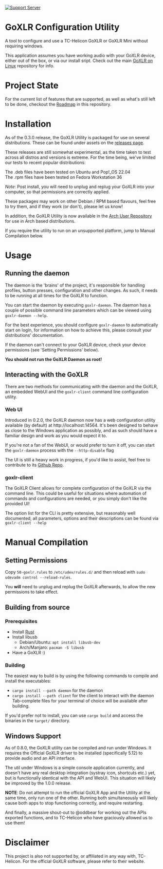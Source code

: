 [![Support Server](https://img.shields.io/discord/828348446775574548.svg?label=Discord&logo=Discord&colorB=7289da&style=flat)](https://discord.gg/Wbp3UxkX2j)

# GoXLR Configuration Utility
A tool to configure and use a TC-Helicon GoXLR or GoXLR Mini without requiring windows.

This application assumes you have working audio with your GoXLR device, either out of the box, or via our install
sript. Check out the main [GoXLR on Linux](https://github.com/GoXLR-on-Linux/goxlr-on-linux) repository for info.

# Project State
For the current list of features that are supported, as well as what's still left to be done, checkout the 
[Roadmap](ROADMAP.md) in this repository. 

# Installation
As of the 0.3.0 release, the GoXLR Utility is packaged for use on several distributions. These can be found under
assets on the [releases page](https://github.com/GoXLR-on-Linux/goxlr-utility/releases/).

These releases are still somewhat experimental, as the time taken to test across all distros and versions is extreme.
For the time being, we've limited our tests to recent popular distributions:

The .deb files have been tested on Ubuntu and Pop!_OS 22.04  
The .rpm files have been tested on Fedora Workstation 36

*Note*: Post install, you will need to unplug and replug your GoXLR into your computer, so that permissions are
correctly applied.

These packages may work on other Debian / RPM based flavours, feel free to try them, and if they work (or don't),
please let us know!

In addition, the GoXLR Utility is now available in the [Arch User Repository](https://aur.archlinux.org/packages/goxlr-utility)
for use in Arch based distributions.

If you require the utility to run on an unsupported platform, jump to Manual Compilation below.

# Usage
## Running the daemon
The daemon is the 'brains' of the project, it's responsible for handling profiles, button presses, configuration and
other changes. As such, it needs to be running at all times for the GoXLR to function.

You can start the daemon by executing `goxlr-daemon`. The daemon has a couple of possible command line parameters which
can be viewed using `goxlr-daemon --help`.

For the best experience, you should configure `goxlr-daemon` to automatically start on login, for information on how
to achieve this, please consult your distributions' documentation.

If the daemon can't connect to your GoXLR device, check your device permissions (see 'Setting Permissions' below).

**You should not run the GoXLR Daemon as root!**

## Interacting with the GoXLR
There are two methods for communicating with the daemon and the GoXLR, an embedded WebUI and the `goxlr-client`
command line configuration utility.

### Web UI
Introduced in 0.2.0, the GoXLR daemon now has a web configuration utility available (by default) at
http://localhost:14564. It's been designed to behave as close to the Windows application as possibly, and as such
should have a familiar design and work as you would expect it to.

If you're not a fan of the WebUI, or would prefer to turn it off, you can start the `goxlr-daemon` process with the
`--http-disable` flag

The UI is still a heavy work in progress, if you'd like to assist, feel free to contribute to its
[Github Repo](https://github.com/GoXLR-on-Linux/goxlr-ui).

### goxlr-client
The GoXLR Client allows for complete configuration of the GoXLR via the command line. This could be useful for
situations where automation of commands and configurations are needed, or you simply don't like the provided UI!

The option list for the CLI is pretty extensive, but reasonably well documented, all parameters, options and their
descriptions can be found via `goxlr-client --help`

# Manual Compilation
## Setting Permissions
Copy `50-goxlr.rules` to `/etc/udev/rules.d/` and then reload with `sudo udevadm control --reload-rules`.

You **will** need to unplug and replug the GoXLR afterwards, to allow the new permissions to take effect.

## Building from source
### Prerequisites
- Install [Rust](https://rustup.rs/)
- Install libusb
  - Debian/Ubuntu: `apt install libusb-dev`
  - Arch/Manjaro: `pacman -S libusb`
- Have a GoXLR :)

### Building
The easiest way to build is by using the following commands to compile and install the executables:
- `cargo install --path daemon` for the daemon
- `cargo install --path client` for the client to interact with the daemon
Tab-complete files for your terminal of choice will be available after building.

If you'd prefer not to install, you can use `cargo build` and access the binaries in the `target/` directory.

## Windows Support
As of 0.8.0, the GoXLR utility can be compiled and run under Windows. It requires the Official GoXLR driver to be
installed (specifically 5.12) to provide audio and an API interface. 

The util under Windows is a simple console application currently, and doesn't have any real desktop integration
(systray icon, shortcuts etc.) yet, but is functionally identical with the API and WebUI. This situation will
likely be improved by the 1.0.0 release.

**NOTE**: Do not attempt to run the official GoXLR App and the Utility at the same time, only run one of the other.
Running both simultaneously will likely cause both apps to stop functioning correctly, and require restarting.

And finally, a massive shout-out to @oddbear for working out the APIs exported functions, and to TC-Helicon who
have graciously allowed us to use them!

# Disclaimer
This project is also not supported by, or affiliated in any way with, TC-Helicon. For the official GoXLR software, 
please refer to their website.
